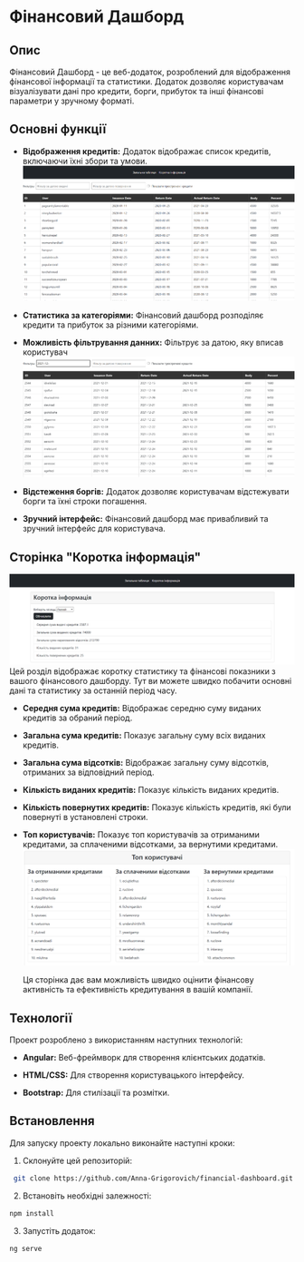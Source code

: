 # Фінансовий Дашборд

## Опис

Фінансовий Дашборд - це веб-додаток, розроблений для відображення фінансової інформації та статистики. Додаток дозволяє користувачам візуалізувати дані про кредити, борги, прибуток та інші фінансові параметри у зручному форматі.

## Основні функції

- **Відображення кредитів:** Додаток відображає список кредитів, включаючи їхні збори та умови.
  ![Приклад проекту](./src/assets/full.png)
- **Статистика за категоріями:** Фінансовий дашборд розподіляє кредити та прибуток за різними категоріями.
- **Можливість фільтрування данних:** Фільтрує за датою, яку вписав користувач
  ![Приклад проекту](./src/assets/filter.png)
- **Відстеження боргів:** Додаток дозволяє користувачам відстежувати борги та їхні строки погашення.

- **Зручний інтерфейс:** Фінансовий дашборд має привабливий та зручний інтерфейс для користувача.

## Сторінка "Коротка інформація"

![Приклад проекту](./src/assets/short.png)
Цей розділ відображає коротку статистику та фінансові показники з вашого фінансового дашборду. Тут ви можете швидко побачити основні дані та статистику за останній період часу.

- **Середня сума кредитів:** Відображає середню суму виданих кредитів за обраний період.

- **Загальна сума кредитів:** Показує загальну суму всіх виданих кредитів.

- **Загальна сума відсотків:** Відображає загальну суму відсотків, отриманих за відповідний період.

- **Кількість виданих кредитів:** Показує кількість виданих кредитів.

- **Кількість повернутих кредитів:** Показує кількість кредитів, які були повернуті в установлені строки.

- **Топ користувачів:** Показує топ користувачів за отриманими кредитами, за сплаченими відсотками, за вернутими кредитами.
  ![Приклад проекту](./src/assets/top.png)

  Ця сторінка дає вам можливість швидко оцінити фінансову активність та ефективність кредитування в вашій компанії.

## Технології

Проект розроблено з використанням наступних технологій:

- **Angular:** Веб-фреймворк для створення клієнтських додатків.

- **HTML/CSS:** Для створення користувацького інтерфейсу.

- **Bootstrap:** Для стилізації та розмітки.

## Встановлення

Для запуску проекту локально виконайте наступні кроки:

1. Склонуйте цей репозиторій:

```bash
 git clone https://github.com/Anna-Grigorovich/financial-dashboard.git
```

2. Встановіть необхідні залежності:

```bash
npm install
```

3. Запустіть додаток:

```bash
ng serve

```
